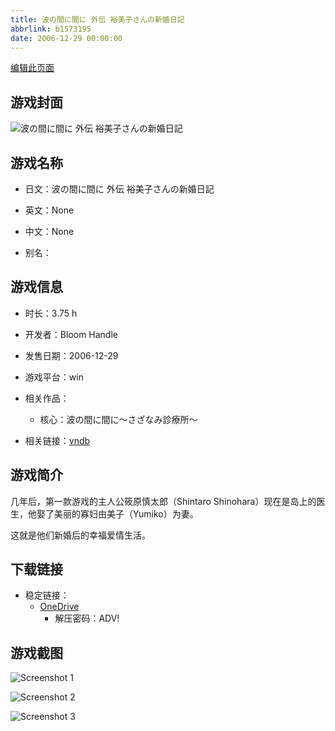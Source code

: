 ```yaml
---
title: 波の間に間に 外伝 裕美子さんの新婚日記
abbrlink: b1573195
date: 2006-12-29 00:00:00
---
```

[编辑此页面](https://github.com/ACG-3/ADV3-source/blob/main/source/_posts/games/%E6%B3%A2%E3%81%AE%E9%96%93%E3%81%AB%E9%96%93%E3%81%AB%20%E5%A4%96%E4%BC%9D%20%E8%A3%95%E7%BE%8E%E5%AD%90%E3%81%95%E3%82%93%E3%81%AE%E6%96%B0%E5%A9%9A%E6%97%A5%E8%A8%98.md)

## 游戏封面

![波の間に間に 外伝 裕美子さんの新婚日記](https://pan.timero.xyz/onedrive/img_lib_001/%E6%B3%A2%E3%81%AE%E9%96%93%E3%81%AB%E9%96%93%E3%81%AB%20%E5%A4%96%E4%BC%9D%20%E8%A3%95%E7%BE%8E%E5%AD%90%E3%81%95%E3%82%93%E3%81%AE%E6%96%B0%E5%A9%9A%E6%97%A5%E8%A8%98_cover.avif)


## 游戏名称

- 日文：波の間に間に 外伝 裕美子さんの新婚日記
- 英文：None
- 中文：None

- 别名：


## 游戏信息

- 时长：3.75 h
- 开发者：Bloom Handle
- 发售日期：2006-12-29
- 游戏平台：win
- 相关作品：
   - 核心：波の間に間に～さざなみ診療所～

- 相关链接：[vndb](https://vndb.org/v6344)


## 游戏简介

几年后，第一款游戏的主人公筱原慎太郎（Shintaro Shinohara）现在是岛上的医生，他娶了美丽的寡妇由美子（Yumiko）为妻。

这就是他们新婚后的幸福爱情生活。




## 下载链接

- 稳定链接：
    - [OneDrive](https://pan.timero.xyz/onedrive/adv_lib_001/%E6%B3%A2%E3%81%AE%E9%96%93%E3%81%AB%E9%96%93%E3%81%AB%20%E5%A4%96%E4%BC%9D%20%E8%A3%95%E7%BE%8E%E5%AD%90%E3%81%95%E3%82%93%E3%81%AE%E6%96%B0%E5%A9%9A%E6%97%A5%E8%A8%98)
        - 解压密码：ADV!



## 游戏截图


![Screenshot 1](https://pan.timero.xyz/onedrive/img_lib_001/%E6%B3%A2%E3%81%AE%E9%96%93%E3%81%AB%E9%96%93%E3%81%AB%20%E5%A4%96%E4%BC%9D%20%E8%A3%95%E7%BE%8E%E5%AD%90%E3%81%95%E3%82%93%E3%81%AE%E6%96%B0%E5%A9%9A%E6%97%A5%E8%A8%98_Screenshot_1.avif)

![Screenshot 2](https://pan.timero.xyz/onedrive/img_lib_001/%E6%B3%A2%E3%81%AE%E9%96%93%E3%81%AB%E9%96%93%E3%81%AB%20%E5%A4%96%E4%BC%9D%20%E8%A3%95%E7%BE%8E%E5%AD%90%E3%81%95%E3%82%93%E3%81%AE%E6%96%B0%E5%A9%9A%E6%97%A5%E8%A8%98_Screenshot_2.avif)

![Screenshot 3](https://pan.timero.xyz/onedrive/img_lib_001/%E6%B3%A2%E3%81%AE%E9%96%93%E3%81%AB%E9%96%93%E3%81%AB%20%E5%A4%96%E4%BC%9D%20%E8%A3%95%E7%BE%8E%E5%AD%90%E3%81%95%E3%82%93%E3%81%AE%E6%96%B0%E5%A9%9A%E6%97%A5%E8%A8%98_Screenshot_3.avif)

